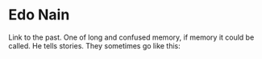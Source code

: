 # Edo Nain

Link to the past. One of long and confused memory, if memory it could be called. He tells stories. They sometimes go like this:

